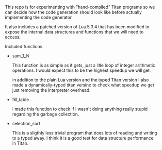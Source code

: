 This repo is for experimenting with "hand-compiled" Titan programs so we can
decide how the code generation should look like before actually implementing 
the code generator.

It also includes a patched version of Lua.5.3.4 that has been modified to
expose the internal data structures and functions that we will need to access.


Included functions:

- sum_1_N

    This function is as simple as it gets, just a litle loop of integer
    arithmetic operations. I would expect this to be the highest speedup we
    will get.
    
    In addition to the plain Lua version and the typed Titan version I also
    made a dynamically-typed titan versino to check what speedup we get just
    removing the interpreter overhead.

- fill_table

    I made this function to check if I wasn't doing anything really stupid regarding
    the garbage collection.

- selection_sort

    This is a sligthly less trivial program that does lots of reading and writing to a typed away. I think it is a good test for data
    structure performance in Titan.
